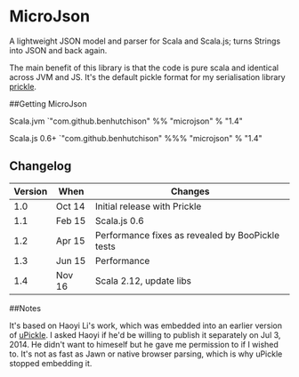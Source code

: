 MicroJson
=========

A lightweight JSON model and parser for Scala and Scala.js; turns Strings into JSON and back again. 

The main benefit of this library is that the code is pure scala and identical across JVM and JS.
It's the default pickle format for my serialisation library [prickle](https://github.com/benhutchison/prickle).

##Getting MicroJson

Scala.jvm
`"com.github.benhutchison" %% "microjson" % "1.4"

Scala.js 0.6+
`"com.github.benhutchison" %%% "microjson" % "1.4"

## Changelog

| Version | When   | Changes |
| --------| -------| --------|
| 1.0     | Oct 14 | Initial release with Prickle |
| 1.1     | Feb 15 | Scala.js 0.6 |
| 1.2     | Apr 15 | Performance fixes as revealed by BooPickle tests |
| 1.3     | Jun 15 | Performance  |
| 1.4     | Nov 16 | Scala 2.12, update libs  |

##Notes

It's based on Haoyi Li's work, which was embedded into an earlier version of [uPickle](https://github.com/lihaoyi/upickle).
I asked Haoyi if he'd be willing to publish it separately on Jul 3, 2014. He didn't want to himeself but he gave me permission to if I wished to.
It's not as fast as Jawn or native browser parsing, which is why uPickle stopped embedding it.


